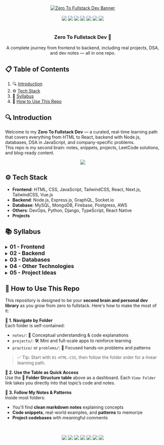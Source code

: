 <div align="center">
  <br />
  <a href="https://developer-ronnie-portfolio.lovable.app/" target="_blank">
    <img src="banner.png" alt="Zero To Fullstack Dev Banner">
  </a>
  <br /><br />
  <img src="https://img.shields.io/badge/HTML_5-E34F26?style=for-the-badge&logo=html5&logoColor=white" />
  <img src="https://img.shields.io/badge/CSS_3-1572B6?style=for-the-badge&logo=css3&logoColor=white" />
  <img src="https://img.shields.io/badge/JavaScript-F7DF1E?style=for-the-badge&logo=javascript&logoColor=black" />
  <img src="https://img.shields.io/badge/Node.js-339933?style=for-the-badge&logo=nodedotjs&logoColor=white" />
  <img src="https://img.shields.io/badge/React-20232A?style=for-the-badge&logo=react&logoColor=61DAFB" />
  <img src="https://img.shields.io/badge/Next.js-000000?style=for-the-badge&logo=nextdotjs&logoColor=white" />
  <img src="https://img.shields.io/badge/MongoDB-47A248?style=for-the-badge&logo=mongodb&logoColor=white" />
  <br /><br />
  
  <h3 align="center">Zero To Fullstack Dev 🚀</h3>
  <div align="center">
    A complete journey from frontend to backend, including real projects, DSA, and dev notes — all in one repo.
  </div>
</div>



## 📋 <a name="table">Table of Contents</a>

1. 🔍 [Introduction](#introduction)
2. ⚙️ [Tech Stack](#tech-stack)
3. 📁 [Syllabus](#syllabus)
4. 📌 [How to Use This Repo](#-how-to-use-this-repo)
 



## 🔍 <a name="introduction">Introduction</a>

Welcome to my **Zero To Fullstack Dev** — a curated, real-time learning path that covers everything from HTML to React, backend with Node.js, databases, DSA in JavaScript, and company-specific problems.  
This repo is my second brain: notes, snippets, projects, LeetCode solutions, and blog-ready content.

<p align="center">
  <a href="https://developer-ronnie.hashnode.dev" target="_blank">
    <img src="https://img.shields.io/badge/Read%20My%20Blog-Hashnode-blueviolet?style=for-the-badge&logo=hashnode&logoColor=white" />
  </a>
</p>



## ⚙️ <a name="tech-stack">Tech Stack</a>

- **Frontend**: HTML, CSS, JavaScript, TailwindCSS, React, Next.js, TailwindCSS, Vue.js
- **Backend**: Node.js, Express.js, GraphQL, Socket.io
- **Database**:  MySQL, MongoDB, Firebase, Postgress, AWS
- **Others**: DevOps, Python, Django, TypeScript, React Native
- **Projects**




## 📚 <a name="syllabus">Syllabus</a>

<details>
<summary><strong style="font-size:1.1rem;">01 - Frontend</strong></summary>

<details>
<summary><a href="./01-Frontend/01-HTML-CSS/HTML">HTML</a></summary>

- Introduction to HTML
- project folder setup
- index.html
- live server extension
- html basics
- hyperlinks
- images
- audio
- video
- favicons
- text formatting
- span & div
- lists
- tables
- buttons
- forms
- headers & footers
- Introduction to CSS
- colors
- fonts
- borders
- shadows
- margins
- float
- overflow
- display property
- height and width
</details>

<details>
<summary><a href="./01-Frontend/01-HTML-CSS/CSS">CSS</a></summary>
</details>

<details>
<summary><a href="./01-Frontend/02-JavaScript">JavaScript</a></summary>
</details>

<details>
<summary><a href="#">TailwindCSS</a></summary>
</details>

<details>
<summary><a href="./01-Frontend/03-React">React</a></summary>
</details>

<details>
<summary><a href="#">Next.js</a></summary>
</details>

<details>
<summary><a href="#">Vue.js</a></summary>
</details>

</details>

<details>
<summary><strong style="font-size:1.1rem;">02 - Backend</strong></summary>

<details>
<summary><a href="#">Node.js</a></summary>
</details>

<details>
<summary><a href="#">Express.js</a></summary>
</details>

<details>
<summary><a href="#">GraphQL</a></summary>
</details>

<details>
<summary><a href="#">Socket.io</a></summary>
</details>

</details>

<details>
<summary><strong style="font-size:1.1rem;">03 - Databases</strong></summary>

<details>
<summary><a href="#">MySQL</a></summary>
</details>

<details>
<summary><a href="#">MongoDB</a></summary>
</details>

<details>
<summary><a href="#">Firebase</a></summary>
</details>

<details>
<summary><a href="#">PostgreSQL</a></summary>
</details>

<details>
<summary><a href="#">AWS</a></summary>
</details>

</details>

<details>
<summary><strong style="font-size:1.1rem;">04 - Other Technologies</strong></summary>

<details>
<summary><a href="#">DevOps</a></summary>
</details>

<details>
<summary><a href="#">Python</a></summary>
</details>

<details>
<summary><a href="#">Django</a></summary>
</details>

<details>
<summary><a href="#">TypeScript</a></summary>
</details>

<details>
<summary><a href="#">React Native</a></summary>
</details>

</details>

<details>
<summary><strong style="font-size:1.1rem;">05 - Project Ideas</strong></summary>

- 💡 Idea 1  
- 💡 Idea 2  
- 💡 Idea 3  

</details>







## 📌 <a name="how-to-use-this-repo">How to Use This Repo</a>

This repository is designed to be your **second brain and personal dev library** as you grow from zero to fullstack. Here's how to make the most of it:

**🔎 1. Navigate by Folder**  
Each folder is self-contained:
- `notes/`: 📘 Conceptual understanding & code explanations  
- `projects/`: 🛠️ Mini and full-scale apps to reinforce learning  
- `practice/` or `problems/`: 🧠 Focused hands-on problems and patterns

> ✅ Tip: Start with `01-HTML-CSS`, then follow the folder order for a linear learning path.



**🔗 2. Use the Table as Quick Access**  
Use the 📁 **Folder Structure table** above as a dashboard. Each `View Folder` link takes you directly into that topic’s code and notes.



**🧠 3. Follow My Notes & Patterns**  
Inside most folders:
- You'll find **clean markdown notes** explaining concepts  
- **Code snippets**, real-world examples, and **patterns** to memorize  
- **Project codebases** with meaningful comments


<div align="center">
<br /><br />
  <img src="https://img.shields.io/badge/HTML_5-E34F26?style=for-the-badge&logo=html5&logoColor=white" />
  <img src="https://img.shields.io/badge/CSS_3-1572B6?style=for-the-badge&logo=css3&logoColor=white" />
  <img src="https://img.shields.io/badge/JavaScript-F7DF1E?style=for-the-badge&logo=javascript&logoColor=black" />
  <img src="https://img.shields.io/badge/Node.js-339933?style=for-the-badge&logo=nodedotjs&logoColor=white" />
  <img src="https://img.shields.io/badge/React-20232A?style=for-the-badge&logo=react&logoColor=61DAFB" />
  <img src="https://img.shields.io/badge/Next.js-000000?style=for-the-badge&logo=nextdotjs&logoColor=white" />
  <img src="https://img.shields.io/badge/MongoDB-47A248?style=for-the-badge&logo=mongodb&logoColor=white" />
<br /><br />
</div>

